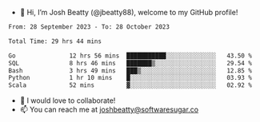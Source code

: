 - 👋 Hi, I’m Josh Beatty (@jbeatty88), welcome to my GitHub profile!

<!--START_SECTION:waka-->

```txt
From: 28 September 2023 - To: 28 October 2023

Total Time: 29 hrs 44 mins

Go               12 hrs 56 mins  ███████████░░░░░░░░░░░░░░   43.50 %
SQL              8 hrs 46 mins   ███████▒░░░░░░░░░░░░░░░░░   29.54 %
Bash             3 hrs 49 mins   ███▒░░░░░░░░░░░░░░░░░░░░░   12.85 %
Python           1 hr 10 mins    █░░░░░░░░░░░░░░░░░░░░░░░░   03.93 %
Scala            52 mins         ▓░░░░░░░░░░░░░░░░░░░░░░░░   02.92 %
```

<!--END_SECTION:waka-->

- 💞️ I would love to collaborate!
- 📫 You can reach me at joshbeatty@softwaresugar.co

<!---
jbeatty88/jbeatty88 is a ✨ special ✨ repository because its `README.md` (this file) appears on your GitHub profile.
You can click the Preview link to take a look at your changes.
--->
